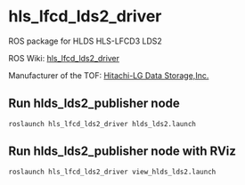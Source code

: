 # hls_lfcd_lds2_driver

ROS package for HLDS HLS-LFCD3 LDS2

ROS Wiki: [hls_lfcd_lds2_driver](http://wiki.ros.org/hls_lfcd_lds2_driver)

Manufacturer of the TOF: [Hitachi-LG Data Storage,Inc.](http://hlds.co.kr/v2/e_index.html)

## Run hlds_lds2_publisher node
```
roslaunch hls_lfcd_lds2_driver hlds_lds2.launch
```

## Run hlds_lds2_publisher node with RViz
```
roslaunch hls_lfcd_lds2_driver view_hlds_lds2.launch
```

